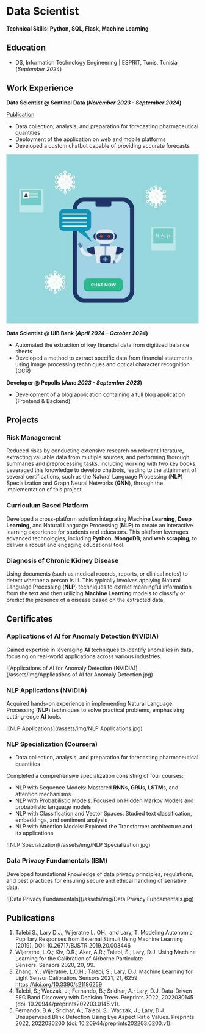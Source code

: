 # Data Scientist

#### Technical Skills: Python, SQL, Flask, Machine Learning

## Education
- DS, Information Technology Engineering | ESPRIT, Tunis, Tunisia (_September 2024_)								       		

## Work Experience
**Data Scientist @ Sentinel Data (_November 2023 - September 2024_)**

[Publication](https://www.mdpi.com/1424-8220/22/8/3048)

- Data collection, analysis, and preparation for forecasting pharmaceutical quantities
- Deployment of the application on web and mobile platforms
- Developed a custom chatbot capable of providing accurate forecasts

![Chatbot_created](/assets/img/chat.jpg)

**Data Scientist @ UIB Bank (_April 2024 - October 2024_)**
- Automated the extraction of key financial data from digitized balance sheets
- Developed a method to extract specific data from financial statements using image processing techniques and optical character recognition (OCR)
  
**Developer @ Pepolls (_June 2023 - September 2023_)**
- Development of a blog application containing a full blog application (Frontend & Backend)

## Projects
###  Risk Management

Reduced risks by conducting extensive research on relevant literature, extracting valuable data from multiple sources, and performing thorough summaries and preprocessing tasks, including working with two key books. Leveraged this knowledge to develop chatbots, leading to the attainment of several certifications, such as the Natural Language Processing (**NLP**) Specialization and Graph Neural Networks (**GNN**), through the implementation of this project.


### Curriculum Based Platform

Developed a cross-platform solution integrating **Machine Learning**, **Deep Learning**, and Natural Language Processing (**NLP**) to create an interactive learning experience for students and educators. This platform leverages advanced technologies, including **Python**, **MongoDB**, and **web scraping**, to deliver a robust and engaging educational tool.

### Diagnosis of Chronic Kidney Disease

Using documents (such as medical records, reports, or clinical notes) to detect whether a person is ill. This typically involves applying Natural Language Processing (**NLP**) techniques to extract meaningful information from the text and then utilizing **Machine Learning** models to classify or predict the presence of a disease based on the extracted data.

## Certificates
### Applications of AI for Anomaly Detection (NVIDIA)

Gained expertise in leveraging **AI** techniques to identify anomalies in data, focusing on real-world applications across various industries.

![Applications of AI for Anomaly Detection (NVIDIA)](/assets/img/Applications of AI for Anomaly Detection.jpg)

### NLP Applications (NVIDIA)

Acquired hands-on experience in implementing Natural Language Processing (**NLP**) techniques to solve practical problems, emphasizing cutting-edge **AI** tools.

![NLP Applications](/assets/img/NLP Applications.jpg)

### NLP Specialization (Coursera)
- Data collection, analysis, and preparation for forecasting pharmaceutical quantities

Completed a comprehensive specialization consisting of four courses:
- NLP with Sequence Models: Mastered **RNN**s, **GRU**s, **LSTM**s, and attention mechanisms
- NLP with Probabilistic Models: Focused on Hidden Markov Models and probabilistic language models
- NLP with Classification and Vector Spaces: Studied text classification, embeddings, and sentiment analysis
- NLP with Attention Models: Explored the Transformer architecture and its applications

![NLP Specialization](/assets/img/NLP Specialization.jpg)

### Data Privacy Fundamentals (IBM)

Developed foundational knowledge of data privacy principles, regulations, and best practices for ensuring secure and ethical handling of sensitive data.

![Data Privacy Fundamentals](/assets/img/Data Privacy Fundamentals.jpg)

## Publications
1. Talebi S., Lary D.J., Wijeratne L. OH., and Lary, T. Modeling Autonomic Pupillary Responses from External Stimuli Using Machine Learning (2019). DOI: 10.26717/BJSTR.2019.20.003446
2. Wijeratne, L.O.; Kiv, D.R.; Aker, A.R.; Talebi, S.; Lary, D.J. Using Machine Learning for the Calibration of Airborne Particulate Sensors. Sensors 2020, 20, 99.
3. Zhang, Y.; Wijeratne, L.O.H.; Talebi, S.; Lary, D.J. Machine Learning for Light Sensor Calibration. Sensors 2021, 21, 6259. https://doi.org/10.3390/s21186259
4. Talebi, S.; Waczak, J.; Fernando, B.; Sridhar, A.; Lary, D.J. Data-Driven EEG Band Discovery with Decision Trees. Preprints 2022, 2022030145 (doi: 10.20944/preprints202203.0145.v1).
5. Fernando, B.A.; Sridhar, A.; Talebi, S.; Waczak, J.; Lary, D.J. Unsupervised Blink Detection Using Eye Aspect Ratio Values. Preprints 2022, 2022030200 (doi: 10.20944/preprints202203.0200.v1).
